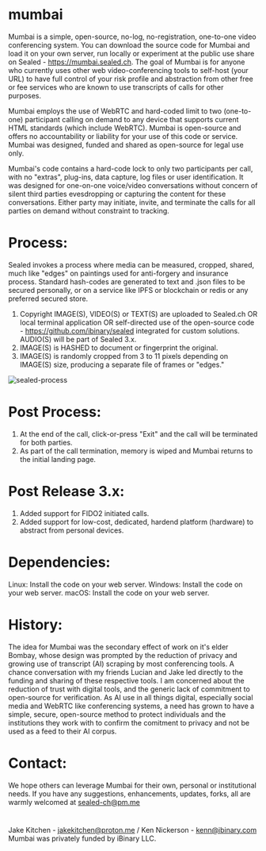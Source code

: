 # mumbai
Mumbai is a simple, open-source, no-log, no-registration, one-to-one video conferencing system. You can download the source code for Mumbai and load it on your own server, run locally or experiment at the public use share on Sealed - https://mumbai.sealed.ch. The goal of Mumbai is for anyone who currently uses other web video-conferencing tools to self-host (your URL) to have full control of your risk profile and abstraction from other free or fee services who are known to use transcripts of calls for other purposes.

Mumbai employs the use of WebRTC and hard-coded limit to two (one-to-one) participant calling on demand to any device that supports current HTML standards (which include WebRTC). Mumbai is open-source and offers no accountability or liability for your use of this code or service. Mumbai was designed, funded and shared as open-source for legal use only.

Mumbai's code contains a hard-code lock to only two participants per call, with no "extras", plug-ins, data capture, log files or user identification. It was designed for one-on-one voice/video conversations without concern of silent third parties evesdropping or capturing the content for these conversations. Either party may initiate, invite, and terminate the calls for all parties on demand without constraint to tracking.
# Process:
Sealed invokes a process where media can be measured, cropped, shared, much like "edges" on paintings used for anti-forgery and insurance process. Standard hash-codes are generated to text and .json files to be secured personally, or on a service like IPFS or blockchain or redis or any preferred secured store.

1. Copyright IMAGE(S), VIDEO(S) or TEXT(S) are uploaded to Sealed.ch OR local terminal application OR self-directed use of the open-source code - https://github.com/ibinary/sealed integrated for custom solutions. AUDIO(S) will be part of Sealed 3.x.
2. IMAGE(S) is HASHED to document or fingerprint the original.
3. IMAGE(S) is randomly cropped from 3 to 11 pixels depending on IMAGE(S) size, producing a separate file of frames or "edges."

![sealed-process](https://github.com/ibinary/mumbai/assets/)

# Post Process:
1. At the end of the call, click-or-press "Exit" and the call will be terminated for both parties.
2. As part of the call termination, memory is wiped and Mumbai returns to the initial landing page.
# Post Release 3.x:
1. Added support for FIDO2 initiated calls.
2. Added support for low-cost, dedicated, hardend platform (hardware) to abstract from personal devices.
# Dependencies:
Linux: Install the code on your web server.
Windows: Install the code on your web server.
macOS: Install the code on your web server.
# History:
The idea for Mumbai was the secondary effect of work on it's elder Bombay, whose design was prompted by the reduction of privacy and growing use of transcript (AI) scraping by most conferencing tools. A chance conversation with my friends Lucian and Jake led directly to the funding and sharing of these respective tools. I am concerned about the reduction of trust with digital tools, and the generic lack of commitment to open-source for verification. As AI use in all things digital, especially social media and WebRTC like conferencing systems, a need has grown to have a simple, secure, open-source method to protect individuals and the institutions they work with to confirm the comitment to privacy and not be used as a feed to their AI corpus. 
# Contact:
We hope others can leverage Mumbai for their own, personal or institutional needs. If you have any suggestions, enhancements, updates, forks, all are warmly welcomed at sealed-ch@pm.me
#
Jake Kitchen - jakekitchen@proton.me / Ken Nickerson - kenn@ibinary.com
Mumbai was privately funded by iBinary LLC.
